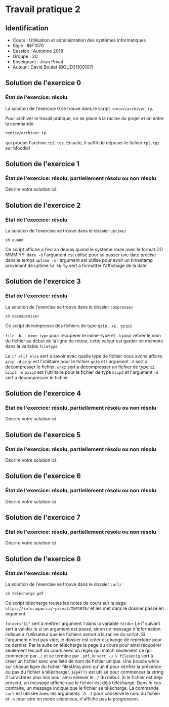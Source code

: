 # Travail pratique 2

## Identification

- Cours      : Utilisation et administration des systèmes informatiques
- Sigle      : INF1070
- Session    : Automne 2018
- Groupe     : 20
- Enseignant : Jean Privat
- Auteur     : David Boutet (BOUD31109107)



## Solution de l'exercice 0

### État de l'exercice: résolu

La solution de l'exercice 0 se trouve dans le script `remise/archiver_tp`.

Pour archiver le travail pratique, on se place à la racine du projet et on
entre la commande

```sh
remise/archiver_tp
```

qui produit l'archive `tp2.tgz`. Ensuite, il suffit de déposer le fichier
`tp2.tgz` sur Moodle!



## Solution de l'exercice 1

### État de l'exercice: résolu, partiellement résolu ou non résolu

Décrire votre solution ici.


## Solution de l'exercice 2

### État de l'exercice: résolu

La solution de l'exercise se trouve dans le dossier `uptime/`

`sh quand`

Ce script affiche a l'ecran depuis quand le systeme roule avec le format DD MMM YY.
`date -d` l'argument est utilise pour lui passer une date precise dans le temps
`uptime -s` l'argument est utilise pour avoir un timestamp provenant de uptime
`%d %b %y` sert a formatter l'affichage de la date


## Solution de l'exercice 3

### État de l'exercice: résolu

La solution de l'exercise se trouve dans le dossier `compresse/`

`sh decompresser`

Ce script decompresse des fichiers de type `gzip, xz, gzip2`

`file -b --mime-type` pour recuperer le mime-type et `-b` pour retirer le nom du fichier au debut de la ligne de retour, cette valeur est garder en memoire dans la variable `filetype`

Le `if elif else` sert a savoir avec quelle type de fichier nous avons affaire.
`gzip -d` `gzip` est l'utilitaire pour le fichier `gzip` et l'argument `-d` sert a decompresser le fichier.
`unxz` sert a decompresser un fichier de type `xz`.
`bzip2 -d` `bzip2` est l'utilitaire pour le fichier de type `bzip2` et l'argument `-d` sert a decompresser le fichier.


## Solution de l'exercice 4

### État de l'exercice: résolu, partiellement résolu ou non résolu

Décrire votre solution ici.



## Solution de l'exercice 5

### État de l'exercice: résolu, partiellement résolu ou non résolu

Décrire votre solution ici.



## Solution de l'exercice 6

### État de l'exercice: résolu, partiellement résolu ou non résolu

Décrire votre solution ici.



## Solution de l'exercice 7

### État de l'exercice: résolu, partiellement résolu ou non résolu

Décrire votre solution ici.



## Solution de l'exercice 8

### État de l'exercice: résolu
La solution de l'exercise se trouve dans le dossier `curl/`

`sh telecharge pdf`

Ce script télécharge toutes les notes de cours sur la page `https://info.uqam.ca/~privat/INF1070/` et les met dans le dossier passé en argument.

`folder="$1"` sert à mettre l'argument 1 dans la variable `folder`
Le if suivant sert à valider le si un argument est passé, sinon un message d'information indique a l'utilisateur que les fichiers seront a la racine du script.
Si l'argument n'est pas vide, le dossier est créer et change de répertoire pour ce dernier.
Par la suite on télécharge la page du cours pour ainsi récupérer seulement les pdf du cours avec un regex qui match seulement ce qui commence par `./` et se termine par `.pdf`, le `sort -u > filesUniq` sert à créer un fichier avec une liste de nom de fichier unique.
Une boucle while sur chaque ligne du fichier filesUniq ainsi qu'un if pour vérifier la présence ou pas du fichier à télécharger.
`${p#??}` est utilisé pour commencer la string 2 caracteres plus loin pour ainsi enlever le `./` du début.
Si le fichier est déja présent, un message affiche que le fichier est déjà téléchargé. Dans le cas contraire, un message indique que le fichier se télécharge. La commande `curl` est utilisée avec les arguments `-O -J` pour conservé le nom du fichier et `-s` pour etre en mode silencieux, n'affiche pas la progression.




